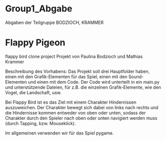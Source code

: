 # Group1_Abgabe
Abgaben der Teilgruppe BODZIOCH, KRAMMER

# Flappy Pigeon
flappy bird clone project
Projekt von Paulina Bodzioch und Mathias Krammer

Beschreibung des Vorhabens: Das Projekt soll drei Hauptfolder haben, einen mit den Grafik-Elementen für das Spiel, einen mit den Sound-Elementen und einen mit dem Code. Der Code wird unterteilt in ein main.py und unterstützende Dateien, für z.B. die einzelnen Grafik-Elemente, wie den Vogel, die Landschaft, usw.

Bei Flappy Bird ist es das Ziel mit einem Charakter Hindernissen auszuweichen. Der Charakter bewegt sich dabei von links nach rechts und die Hindernisse kommen entweder von oben oder unten, sodass der Charakter durch den Spieler nach oben oder unten navigiert werden muss (durch Tapping, bzw. Mouseklick).

Im allgemeinen verwenden wir für das Spiel pygame.
